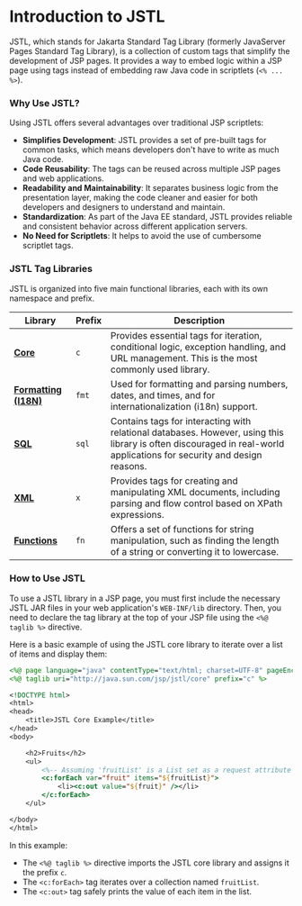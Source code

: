 # Introduction to JSTL

JSTL, which stands for Jakarta Standard Tag Library (formerly JavaServer Pages Standard Tag Library), is a collection of custom tags that simplify the development of JSP pages. It provides a way to embed logic within a JSP page using tags instead of embedding raw Java code in scriptlets (`<% ... %>`).

### Why Use JSTL?

Using JSTL offers several advantages over traditional JSP scriptlets:

*   **Simplifies Development**: JSTL provides a set of pre-built tags for common tasks, which means developers don't have to write as much Java code.
*   **Code Reusability**: The tags can be reused across multiple JSP pages and web applications.
*   **Readability and Maintainability**: It separates business logic from the presentation layer, making the code cleaner and easier for both developers and designers to understand and maintain.
*   **Standardization**: As part of the Java EE standard, JSTL provides reliable and consistent behavior across different application servers.
*   **No Need for Scriptlets**: It helps to avoid the use of cumbersome scriptlet tags.

### JSTL Tag Libraries

JSTL is organized into five main functional libraries, each with its own namespace and prefix.

| Library             | Prefix | Description                                                                                                         |
| ------------------- | ------ | ------------------------------------------------------------------------------------------------------------------- |
| **[Core](Core-Tags.md)**            | `c`    | Provides essential tags for iteration, conditional logic, exception handling, and URL management. This is the most commonly used library. |
| **[Formatting (I18N)](Formatting-Tags.md)** | `fmt`  | Used for formatting and parsing numbers, dates, and times, and for internationalization (i18n) support.             |
| **[SQL](SQL-Tags.md)**             | `sql`  | Contains tags for interacting with relational databases. However, using this library is often discouraged in real-world applications for security and design reasons. |
| **[XML](XML-Tags.md)**             | `x`    | Provides tags for creating and manipulating XML documents, including parsing and flow control based on XPath expressions. |
| **[Functions](Functions-Tags.md)**       | `fn`   | Offers a set of functions for string manipulation, such as finding the length of a string or converting it to lowercase. |

### How to Use JSTL

To use a JSTL library in a JSP page, you must first include the necessary JSTL JAR files in your web application's `WEB-INF/lib` directory. Then, you need to declare the tag library at the top of your JSP file using the `<%@ taglib %>` directive.

Here is a basic example of using the JSTL core library to iterate over a list of items and display them:

```jsp
<%@ page language="java" contentType="text/html; charset=UTF-8" pageEncoding="UTF-8"%>
<%@ taglib uri="http://java.sun.com/jsp/jstl/core" prefix="c" %>

<!DOCTYPE html>
<html>
<head>
    <title>JSTL Core Example</title>
</head>
<body>

    <h2>Fruits</h2>
    <ul>
        <%-- Assuming 'fruitList' is a List set as a request attribute from a servlet --%>
        <c:forEach var="fruit" items="${fruitList}">
            <li><c:out value="${fruit}" /></li>
        </c:forEach>
    </ul>

</body>
</html>
```

In this example:

*   The `<%@ taglib %>` directive imports the JSTL core library and assigns it the prefix `c`.
*   The `<c:forEach>` tag iterates over a collection named `fruitList`.
*   The `<c:out>` tag safely prints the value of each item in the list.
